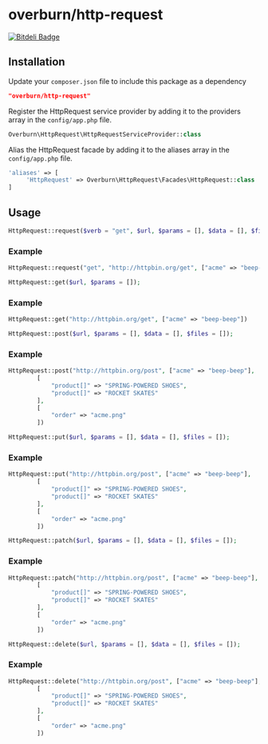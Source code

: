 # overburn/http-request

[![Bitdeli Badge](https://d2weczhvl823v0.cloudfront.net/overburn/laravel-http-request/trend.png)](https://bitdeli.com/free "Bitdeli Badge")

## Installation

Update your `composer.json` file to include this package as a dependency
```json
"overburn/http-request"
```

Register the HttpRequest service provider by adding it to the providers array in the `config/app.php` file.
```php
Overburn\HttpRequest\HttpRequestServiceProvider::class
```

Alias the HttpRequest facade by adding it to the aliases array in the `config/app.php` file.
```php
'aliases' => [
     'HttpRequest' => Overburn\HttpRequest\Facades\HttpRequest::class
]
```

## Usage

```php
HttpRequest::request($verb = "get", $url, $params = [], $data = [], $files = []);
```

### Example
```php
HttpRequest::request("get", "http://httpbin.org/get", ["acme" => "beep-beep"])
```

```php
HttpRequest::get($url, $params = []);
```

### Example
```php
HttpRequest::get("http://httpbin.org/get", ["acme" => "beep-beep"])
```

```php
HttpRequest::post($url, $params = [], $data = [], $files = []);
```

### Example
```php
HttpRequest::post("http://httpbin.org/post", ["acme" => "beep-beep"], 
		[
			"product[]" => "SPRING-POWERED SHOES",
			"product[]" => "ROCKET SKATES"
		],
		[
			"order" => "acme.png"
		])
```

```php
HttpRequest::put($url, $params = [], $data = [], $files = []);
```
### Example
```php
HttpRequest::put("http://httpbin.org/post", ["acme" => "beep-beep"], 
		[
			"product[]" => "SPRING-POWERED SHOES",
			"product[]" => "ROCKET SKATES"
		],
		[
			"order" => "acme.png"
		])
```

```php
HttpRequest::patch($url, $params = [], $data = [], $files = []);
```
### Example
```php
HttpRequest::patch("http://httpbin.org/post", ["acme" => "beep-beep"], 
		[
			"product[]" => "SPRING-POWERED SHOES",
			"product[]" => "ROCKET SKATES"
		],
		[
			"order" => "acme.png"
		])
```

```php
HttpRequest::delete($url, $params = [], $data = [], $files = []);
```

### Example
```php
HttpRequest::delete("http://httpbin.org/post", ["acme" => "beep-beep"], 
		[
			"product[]" => "SPRING-POWERED SHOES",
			"product[]" => "ROCKET SKATES"
		],
		[
			"order" => "acme.png"
		])
```